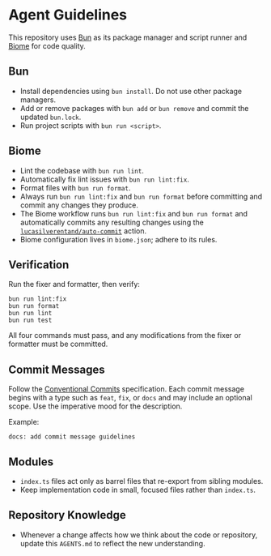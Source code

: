 # Agent Guidelines

This repository uses [Bun](https://bun.sh) as its package manager and script
runner and [Biome](https://biomejs.dev) for code quality.

## Bun

- Install dependencies using `bun install`. Do not use other package managers.
- Add or remove packages with `bun add` or `bun remove` and commit the
  updated `bun.lock`.
- Run project scripts with `bun run <script>`.

## Biome

- Lint the codebase with `bun run lint`.
- Automatically fix lint issues with `bun run lint:fix`.
- Format files with `bun run format`.
- Always run `bun run lint:fix` and `bun run format` before committing and
  commit any changes they produce.
- The Biome workflow runs `bun run lint:fix` and `bun run format` and automatically
  commits any resulting changes using the
  [`lucasilverentand/auto-commit`](https://github.com/lucasilverentand/auto-commit) action.
- Biome configuration lives in `biome.json`; adhere to its rules.

## Verification

Run the fixer and formatter, then verify:

```
bun run lint:fix
bun run format
bun run lint
bun run test
```
All four commands must pass, and any modifications from the fixer or
formatter must be committed.

## Commit Messages

Follow the [Conventional Commits](https://www.conventionalcommits.org/) specification. Each commit message begins with a type such as `feat`, `fix`, or `docs` and may include an optional scope. Use the imperative mood for the description.

Example:

```text
docs: add commit message guidelines
```

## Modules

- `index.ts` files act only as barrel files that re-export from sibling modules.
- Keep implementation code in small, focused files rather than `index.ts`.

## Repository Knowledge

- Whenever a change affects how we think about the code or repository, update this `AGENTS.md` to reflect the new understanding.